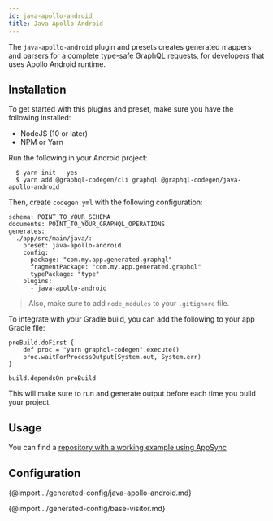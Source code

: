 ```yaml
---
id: java-apollo-android
title: Java Apollo Android
---
```


The `java-apollo-android` plugin and presets creates generated mappers and parsers for a complete type-safe GraphQL requests, for developers that uses Apollo Android runtime.

## Installation

To get started with this plugins and preset, make sure you have the following installed:

- NodeJS (10 or later)
- NPM or Yarn

Run the following in your Android project:

```
  $ yarn init --yes
  $ yarn add @graphql-codegen/cli graphql @graphql-codegen/java-apollo-android
```

Then, create `codegen.yml` with the following configuration:

```
schema: POINT_TO_YOUR_SCHEMA
documents: POINT_TO_YOUR_GRAPHQL_OPERATIONS
generates:
  ./app/src/main/java/:
    preset: java-apollo-android
    config:
      package: "com.my.app.generated.graphql"
      fragmentPackage: "com.my.app.generated.graphql"
      typePackage: "type"
    plugins:
      - java-apollo-android
```

> Also, make sure to add `node_modules` to your `.gitignore` file.

To integrate with your Gradle build, you can add the following to your app Gradle file:

```
preBuild.doFirst {
    def proc = "yarn graphql-codegen".execute()
    proc.waitForProcessOutput(System.out, System.err)
}

build.dependsOn preBuild
```

This will make sure to run and generate output before each time you build your project.

## Usage

You can find a [repository with a working example using AppSync](https://github.com/dotansimha/graphql-codegen-appsync-android-example)

## Configuration


{@import ../generated-config/java-apollo-android.md}

{@import ../generated-config/base-visitor.md}
